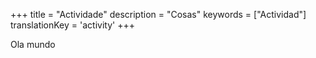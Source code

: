 +++
title = "Actividade"
description = "Cosas"
keywords = ["Actividad"]
translationKey = 'activity'
+++

Ola mundo
